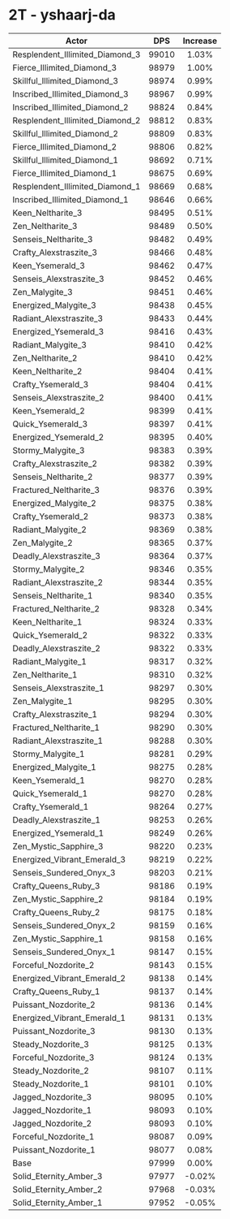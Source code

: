 # 2T - yshaarj-da
| Actor | DPS | Increase |
|---|:---:|:---:|
|Resplendent_Illimited_Diamond_3|99010|1.03%|
|Fierce_Illimited_Diamond_3|98979|1.00%|
|Skillful_Illimited_Diamond_3|98974|0.99%|
|Inscribed_Illimited_Diamond_3|98967|0.99%|
|Inscribed_Illimited_Diamond_2|98824|0.84%|
|Resplendent_Illimited_Diamond_2|98812|0.83%|
|Skillful_Illimited_Diamond_2|98809|0.83%|
|Fierce_Illimited_Diamond_2|98806|0.82%|
|Skillful_Illimited_Diamond_1|98692|0.71%|
|Fierce_Illimited_Diamond_1|98675|0.69%|
|Resplendent_Illimited_Diamond_1|98669|0.68%|
|Inscribed_Illimited_Diamond_1|98646|0.66%|
|Keen_Neltharite_3|98495|0.51%|
|Zen_Neltharite_3|98489|0.50%|
|Senseis_Neltharite_3|98482|0.49%|
|Crafty_Alexstraszite_3|98466|0.48%|
|Keen_Ysemerald_3|98462|0.47%|
|Senseis_Alexstraszite_3|98452|0.46%|
|Zen_Malygite_3|98451|0.46%|
|Energized_Malygite_3|98438|0.45%|
|Radiant_Alexstraszite_3|98433|0.44%|
|Energized_Ysemerald_3|98416|0.43%|
|Radiant_Malygite_3|98410|0.42%|
|Zen_Neltharite_2|98410|0.42%|
|Keen_Neltharite_2|98404|0.41%|
|Crafty_Ysemerald_3|98404|0.41%|
|Senseis_Alexstraszite_2|98400|0.41%|
|Keen_Ysemerald_2|98399|0.41%|
|Quick_Ysemerald_3|98397|0.41%|
|Energized_Ysemerald_2|98395|0.40%|
|Stormy_Malygite_3|98383|0.39%|
|Crafty_Alexstraszite_2|98382|0.39%|
|Senseis_Neltharite_2|98377|0.39%|
|Fractured_Neltharite_3|98376|0.39%|
|Energized_Malygite_2|98375|0.38%|
|Crafty_Ysemerald_2|98373|0.38%|
|Radiant_Malygite_2|98369|0.38%|
|Zen_Malygite_2|98365|0.37%|
|Deadly_Alexstraszite_3|98364|0.37%|
|Stormy_Malygite_2|98346|0.35%|
|Radiant_Alexstraszite_2|98344|0.35%|
|Senseis_Neltharite_1|98340|0.35%|
|Fractured_Neltharite_2|98328|0.34%|
|Keen_Neltharite_1|98324|0.33%|
|Quick_Ysemerald_2|98322|0.33%|
|Deadly_Alexstraszite_2|98322|0.33%|
|Radiant_Malygite_1|98317|0.32%|
|Zen_Neltharite_1|98310|0.32%|
|Senseis_Alexstraszite_1|98297|0.30%|
|Zen_Malygite_1|98295|0.30%|
|Crafty_Alexstraszite_1|98294|0.30%|
|Fractured_Neltharite_1|98290|0.30%|
|Radiant_Alexstraszite_1|98288|0.30%|
|Stormy_Malygite_1|98281|0.29%|
|Energized_Malygite_1|98275|0.28%|
|Keen_Ysemerald_1|98270|0.28%|
|Quick_Ysemerald_1|98270|0.28%|
|Crafty_Ysemerald_1|98264|0.27%|
|Deadly_Alexstraszite_1|98253|0.26%|
|Energized_Ysemerald_1|98249|0.26%|
|Zen_Mystic_Sapphire_3|98220|0.23%|
|Energized_Vibrant_Emerald_3|98219|0.22%|
|Senseis_Sundered_Onyx_3|98203|0.21%|
|Crafty_Queens_Ruby_3|98186|0.19%|
|Zen_Mystic_Sapphire_2|98184|0.19%|
|Crafty_Queens_Ruby_2|98175|0.18%|
|Senseis_Sundered_Onyx_2|98159|0.16%|
|Zen_Mystic_Sapphire_1|98158|0.16%|
|Senseis_Sundered_Onyx_1|98147|0.15%|
|Forceful_Nozdorite_2|98143|0.15%|
|Energized_Vibrant_Emerald_2|98138|0.14%|
|Crafty_Queens_Ruby_1|98137|0.14%|
|Puissant_Nozdorite_2|98136|0.14%|
|Energized_Vibrant_Emerald_1|98131|0.13%|
|Puissant_Nozdorite_3|98130|0.13%|
|Steady_Nozdorite_3|98125|0.13%|
|Forceful_Nozdorite_3|98124|0.13%|
|Steady_Nozdorite_2|98107|0.11%|
|Steady_Nozdorite_1|98101|0.10%|
|Jagged_Nozdorite_3|98095|0.10%|
|Jagged_Nozdorite_1|98093|0.10%|
|Jagged_Nozdorite_2|98093|0.10%|
|Forceful_Nozdorite_1|98087|0.09%|
|Puissant_Nozdorite_1|98077|0.08%|
|Base|97999|0.00%|
|Solid_Eternity_Amber_3|97977|-0.02%|
|Solid_Eternity_Amber_2|97968|-0.03%|
|Solid_Eternity_Amber_1|97952|-0.05%|
